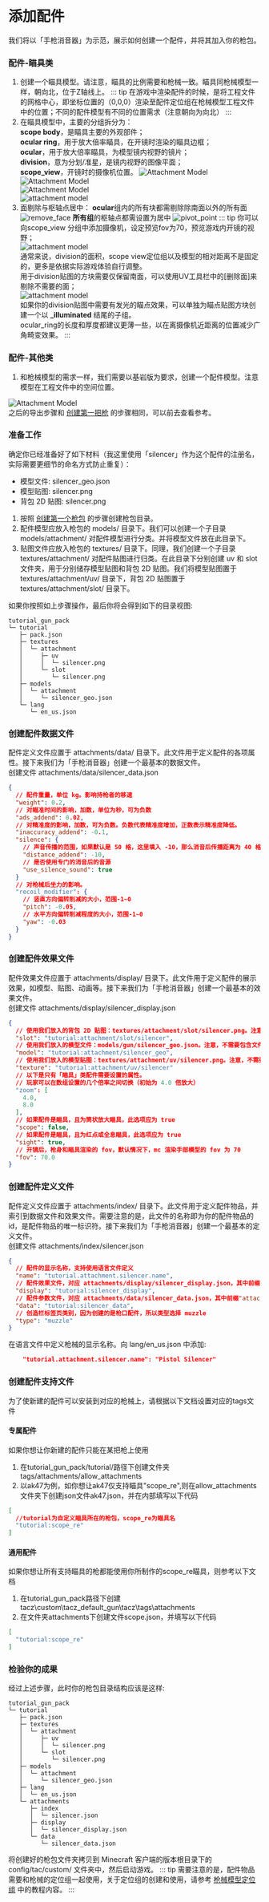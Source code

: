 # 添加配件
我们将以「手枪消音器」为示范，展示如何创建一个配件，并将其加入你的枪包。    

### 配件-瞄具类  
1. 创建一个瞄具模型。请注意，瞄具的比例需要和枪械一致。瞄具同枪械模型一样，朝向北，位于Z轴线上。
::: tip
在游戏中渲染配件的时候，是将工程文件的网格中心，即坐标位置的（0,0,0）渲染至配件定位组在枪械模型工程文件中的位置；不同的配件模型有不同的位置需求（注意朝向为向北）
:::
2. 在瞄具模型中，主要的分组拆分为：  
**scope body**，是瞄具主要的外观部件；  
**ocular ring**，用于放大倍率瞄具，在开镜时渲染的瞄具边框；  
**ocular**，用于放大倍率瞄具，为模型镜内视野的镜片；  
**division**，意为分划/准星，是镜内视野的图像平面；  
**scope_view**，开镜时的摄像机位置。
![Attachment Model](./scope_groups.png)  
![Attachment Model](./scope_model.png)  
![Attachment Model](./ocular.png)  
![attachment model](./division.png)  
3. 面剔除与枢轴点居中：
**ocular**组内的所有块都需剔除除南面以外的所有面
![remove_face](https://s1.3hov.com/lesraisins/i/2024/06/02/scope_remove_face.png)
**所有组**的枢轴点都需设置为居中
![pivot_point](https://s1.3hov.com/lesraisins/i/2024/06/02/scope_pivot_point.png)
::: tip
你可以向scope_view 分组中添加摄像机，设定预览fov为70，预览游戏内开镜的视野；  
![attachment model](./scope_view.png)  
通常来说，division的面积，scope view定位组以及模型的相对距离不是固定的，更多是依据实际游戏体验自行调整。  
用于division贴图的方块需要仅保留南面，可以使用UV工具栏中的[删除面]来剔除不需要的面；  
![attachment model](./remove_face.png)  
如果你的division贴图中需要有发光的瞄点效果，可以单独为瞄点贴图方块创建一个以 **_illuminated** 结尾的子组。  
ocular_ring的长度和厚度都建议更薄一些，以在离摄像机近距离的位置减少广角畸变效果。
:::



### 配件-其他类
1. 和枪械模型的需求一样，我们需要以基岩版为要求，创建一个配件模型。注意模型在工程文件中的空间位置。  

![Attachment Model](./attachment_model.png)   
之后的导出步骤和 [创建第一把枪](/zh/gunpack/first_gun/) 的步骤相同，可以前去查看参考。

### 准备工作
确定你已经准备好了如下材料（我这里使用「silencer」作为这个配件的注册名，实际需要更细节的命名方式防止重复）：
- 模型文件: silencer_geo.json
- 模型贴图: silencer.png
- 背包 2D 贴图: silencer.png    
1. 按照 [创建第一个枪包](/zh/gunpack/first_gunpack/) 的步骤创建枪包目录。
2. 配件模型应放入枪包的 models/ 目录下。我们可以创建一个子目录 models/attachment/ 对配件模型进行分类。并将模型文件放在此目录下。
3. 贴图文件应放入枪包的 textures/ 目录下。同理，我们创建一个子目录 textures/attachment/ 对配件贴图进行归类。在此目录下分别创建 uv 和 slot 文件夹，用于分别储存模型贴图和背包 2D 贴图。我们将模型贴图置于 textures/attachment/uv/ 目录下，背包 2D 贴图置于 textures/attachment/slot/ 目录下。   

如果你按照如上步骤操作，最后你将会得到如下的目录视图:
```
tutorial_gun_pack
└─ tutorial
   ├─ pack.json
   ├─ textures
   │  └─ attachment
   │     ├─ uv
   │     │  └─ silencer.png
   │     └─ slot
   │        └─ silencer.png
   ├─ models
   │  └─ attachment
   │     └─ silencer_geo.json
   └─ lang
      └─ en_us.json
```
### 创建配件数据文件
配件定义文件应置于 attachments/data/ 目录下。此文件用于定义配件的各项属性。接下来我们为「手枪消音器」创建一个最基本的数据文件。   
创建文件 attachments/data/silencer_data.json 
``` json
{
  // 配件重量，单位 kg。影响持枪者的移速
  "weight": 0.2,
  // 对瞄准时间的影响，加数，单位为秒，可为负数
  "ads_addend": 0.02,
  // 对精准度的影响，加数，可为负数。负数代表精准度增加，正数表示精准度降低。
  "inaccuracy_addend": -0.1,
  "silence": {
    // 声音传播的范围，如果默认是 50 格，这里填入 -10，那么消音后传播距离为 40 格
    "distance_addend": -10,
    // 是否使用专门的消音后的音源
    "use_silence_sound": true
  }
  // 对枪械后坐力的影响。
  "recoil_modifier": {
    // 竖直方向偏转削减的大小，范围-1~0
    "pitch": -0.05,
    // 水平方向偏转削减程度的大小，范围-1~0
    "yaw": -0.03
  }
}
```
### 创建配件效果文件
配件效果文件应置于 attachments/display/ 目录下。此文件用于定义配件的展示效果，如模型、贴图、动画等。接下来我们为「手枪消音器」创建一个最基本的效果文件。   
创建文件 attachments/display/silencer_display.json
``` json
{
  // 使用我们放入的背包 2D 贴图：textures/attachment/slot/silencer.png。注意，不需要包含文件后缀，也不要包含开头的 "textures/"
  "slot": "tutorial:attachment/slot/silencer",
  // 使用我们放入的模型文件：models/gun/silencer_geo.json。注意，不需要包含文件后缀，也不要包含开头的 "models/"
  "model": "tutorial:attachment/silencer_geo",
  // 使用我们放入的模型贴图：textures/attachment/uv/silencer.png。注意，不需要包含文件后缀，也不要包含开头的 "textures/"
  "texture": "tutorial:attachment/uv/silencer"
  // 以下是只有「瞄具」类配件需要设置的属性。
  // 玩家可以在数组设置的几个倍率之间切换（初始为 4.0 倍放大）
  "zoom": [
    4.0,
    8.0
  ],
  // 如果配件是瞄具，且为筒状放大瞄具，此选项应为 true
  "scope": false,
  // 如果配件是瞄具，且为红点或全息瞄具，此选项应为 true
  "sight": true,
  // 开镜后，枪身和瞄具渲染的 fov，默认情况下，mc 渲染手部模型的 fov 为 70
  "fov": 70.0
}
```
### 创建配件定义文件
配件定义文件应置于 attachments/index/ 目录下。此文件用于定义配件物品，并索引到数据文件和效果文件。需要注意的是，此文件的名称即为你的配件物品的 id，是配件物品的唯一标识符。接下来我们为「手枪消音器」创建一个最基本的定义文件。   
创建文件 attachments/index/silencer.json
``` json
{
  // 配件的显示名称，支持使用语言文件定义
  "name": "tutorial.attachment.silencer.name",
  // 配件效果文件，对应 attachments/display/silencer_display.json，其中前缀"attachments/display/"和后缀".json"不需要包含
  "display": "tutorial:silencer_display",
  // 配件参数文件，对应 attachments/data/silencer_data.json，其中前缀"attachments/data/"和后缀".json"不需要包含
  "data": "tutorial:silencer_data",
  // 创造栏标签页类别，因为创建的是枪口配件，所以类型选择 muzzle
  "type": "muzzle"
}
```
在语言文件中定义枪械的显示名称。向 lang/en_us.json 中添加:
``` json
    "tutorial.attachment.silencer.name": "Pistol Silencer"
```

### 创建配件支持文件
为了使新建的配件可以安装到对应的枪械上，请根据以下文档设置对应的tags文件
#### 专属配件
如果你想让你新建的配件只能在某把枪上使用
1. 在tutorial_gun_pack/tutorial/路径下创建文件夹tags/attachments/allow_attachments
2. 以ak47为例，如你想让ak47仅支持瞄具"scope_re",则在allow_attachments文件夹下创建json文件ak47.json，并在内部填写以下代码
``` json
[
  //tutorial为自定义瞄具所在的枪包，scope_re为瞄具名
  "tutorial:scope_re"
]
```
#### 通用配件
如果你想让所有支持瞄具的枪都能使用你所制作的scope_re瞄具，则参考以下文档
1. 在tutorial_gun_pack路径下创建tacz\custom\tacz_default_gun\tacz\tags\attachments
2. 在文件夹attachments下创建文件scope.json，并填写以下代码
``` json
[
  "tutorial:scope_re"
]
```



### 检验你的成果
经过上述步骤，此时你的枪包目录结构应该是这样:
```
tutorial_gun_pack
└─ tutorial
   ├─ pack.json
   ├─ textures
   │  └─ attachment
   │     ├─ uv
   │     │  └─ silencer.png
   │     └─ slot
   │        └─ silencer.png
   ├─ models
   │  └─ attachment
   │     └─ silencer_geo.json
   ├─ lang
   │  └─ en_us.json
   └─ attachments
      ├─ index
      │  └─ silencer.json
      ├─ display
      │  └─ silencer_display.json
      └─ data
         └─ silencer_data.json
```
将创建好的枪包文件夹拷贝到 Minecraft 客户端的版本根目录下的 config/tac/custom/ 文件夹中，然后启动游戏。
::: tip
需要注意的是，配件物品需要和枪械的定位组一起使用，关于定位组的创建和使用，请参考 [枪械模型定位组](/zh/gunpack/gun_positioning/) 中的教程内容。
:::
